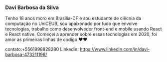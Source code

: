 ### Davi Barbosa da Silva

Tenho 18 anos moro em Brasilia-DF e sou estudante de ciêcnia da computação no UniCEUB, 
sou apaixonado por tudo que envolve tecnologias, trabalho como desenvolvedor front-end
e mobile usando React e React native. Começei a aprender sobre essas tecnologias em 2020,
foi amor as primeiras linhas de código ❤❤


contato:+5561998828280                                    Linkedin: https://www.linkedin.com/in/davi-barbosa-473211198/
<!--
**Dabisilva/Dabisilva** is a ✨ _special_ ✨ repository because its `README.md` (this file) appears on your GitHub profile.

Here are some ideas to get you started:

- 🔭 I’m currently working on ...
- 🌱 I’m currently learning ...
- 👯 I’m looking to collaborate on ...
- 🤔 I’m looking for help with ...
- 💬 Ask me about ...
- 📫 How to reach me: ...
- 😄 Pronouns: ...
- ⚡ Fun fact: ...
-->
